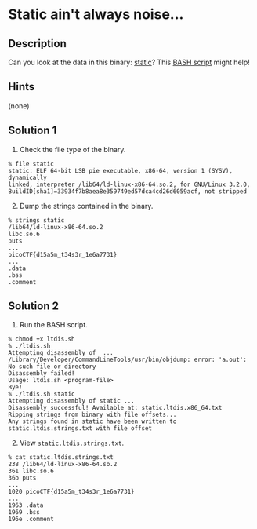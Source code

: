 # Static ain't always noise...
## Description
Can you look at the data in this binary: [static](static)? This [BASH script](ltdis.sh) might help!
## Hints
(none)
## Solution 1
1. Check the file type of the binary.
```
% file static
static: ELF 64-bit LSB pie executable, x86-64, version 1 (SYSV), dynamically
linked, interpreter /lib64/ld-linux-x86-64.so.2, for GNU/Linux 3.2.0,
BuildID[sha1]=33934f7b8aea8e359749ed57dca4cd26d6059acf, not stripped
```
2. Dump the strings contained in the binary.
```
% strings static
/lib64/ld-linux-x86-64.so.2
libc.so.6
puts
...
picoCTF{d15a5m_t34s3r_1e6a7731}
...
.data
.bss
.comment
```
## Solution 2
1. Run the BASH script.
```
% chmod +x ltdis.sh
% ./ltdis.sh
Attempting disassembly of  ...
/Library/Developer/CommandLineTools/usr/bin/objdump: error: 'a.out': No such file or directory
Disassembly failed!
Usage: ltdis.sh <program-file>
Bye!
% ./ltdis.sh static
Attempting disassembly of static ...
Disassembly successful! Available at: static.ltdis.x86_64.txt
Ripping strings from binary with file offsets...
Any strings found in static have been written to static.ltdis.strings.txt with file offset
```
2. View ```static.ltdis.strings.txt```.
```
% cat static.ltdis.strings.txt
238 /lib64/ld-linux-x86-64.so.2
361 libc.so.6
36b puts
...
1020 picoCTF{d15a5m_t34s3r_1e6a7731}
...
1963 .data
1969 .bss
196e .comment
```
